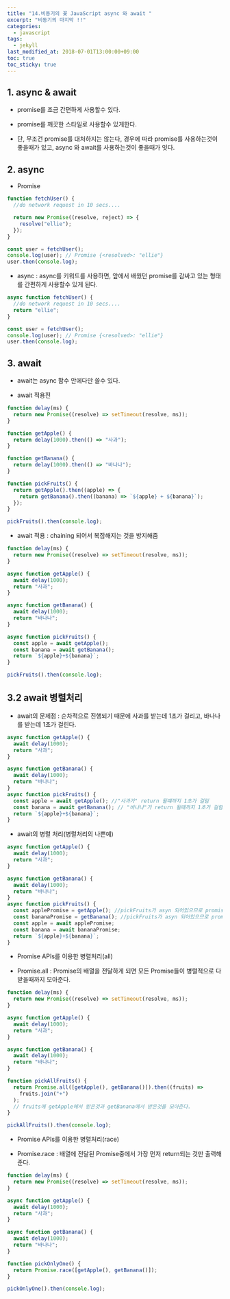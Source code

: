 ```yaml
---
title: "14.비동기의 꽃 JavaScript async 와 await "
excerpt: "비동기의 마지막 !!"
categories:
  - javascript
tags:
  - jekyll
last_modified_at: 2018-07-01T13:00:00+09:00
toc: true
toc_sticky: true
---
```


## 1. async & await

- promise를 조금 간편하게 사용할수 있다.

* promise를 깨끗한 스타일로 사용할수 있게한다.

- 단, 무조건 promise를 대처하지는 않는다, 경우에 따라 promise를 사용하는것이 좋을때가 있고, async 와 await를 사용하는것이 좋을때가 잇다.

## 2. async

- Promise

```js
function fetchUser() {
  //do network request in 10 secs....

  return new Promise((resolve, reject) => {
    resolve("ellie");
  });
}

const user = fetchUser();
console.log(user); // Promise {<resolved>: "ellie"}
user.then(console.log);
```

- async : async를 키워드를 사용하면, 앞에서 배웠던 promise를 감싸고 있는 형태를 간편하게 사용할수 있게 된다.

```js
async function fetchUser() {
  //do network request in 10 secs....
  return "ellie";
}

const user = fetchUser();
console.log(user); // Promise {<resolved>: "ellie"}
user.then(console.log);
```

## 3. await

- await는 async 함수 안에다만 쓸수 있다.

* await 적용전

```js
function delay(ms) {
  return new Promise((resolve) => setTimeout(resolve, ms));
}

function getApple() {
  return delay(1000).then(() => "사과");
}

function getBanana() {
  return delay(1000).then(() => "바나나");
}

function pickFruits() {
  return getApple().then((apple) => {
    return getBanana().then((banana) => `${apple} + ${banana}`);
  });
}

pickFruits().then(console.log);
```

- await 적용 : chaining 되어서 복잡해지는 것을 방지해줌

```js
function delay(ms) {
  return new Promise((resolve) => setTimeout(resolve, ms));
}

async function getApple() {
  await delay(1000);
  return "사과";
}

async function getBanana() {
  await delay(1000);
  return "바나나";
}

async function pickFruits() {
  const apple = await getApple();
  const banana = await getBanana();
  return `${apple}+${banana}`;
}

pickFruits().then(console.log);
```

## 3.2 await 병렬처리

- await의 문제점 : 순차적으로 진행되기 때문에 사과를 받는데 1초가 걸리고, 바나나를 받는데 1초가 걸린다.

```js
async function getApple() {
  await delay(1000);
  return "사과";
}

async function getBanana() {
  await delay(1000);
  return "바나나";
}
async function pickFruits() {
  const apple = await getApple(); //"사과가" return 될떄까지 1초가 걸림
  const banana = await getBanana(); // "바나나"가 return 될때까지 1초가 걸림
  return `${apple}+${banana}`;
}
```

- await의 병렬 처리(병렬처리의 나쁜예)

```js
async function getApple() {
  await delay(1000);
  return "사과";
}

async function getBanana() {
  await delay(1000);
  return "바나나";
}
async function pickFruits() {
  const applePromise = getApple(); //pickFruits가 asyn 되어있으므로 promise 형태니까 getApple() 이 바로 시작
  const bananaPromise = getBanana(); //pickFruits가 asyn 되어있으므로 promise 형태니까 getBanan()가 바로 시작
  const apple = await applePromise;
  const banana = await bananaPromise;
  return `${apple}+${banana}`;
}
```

- Promise APIs를 이용한 병렬처리(all)

* Promise.all : Promise의 배열을 전달하게 되면 모든 Promise들이 병렬적으로 다 받을때까지 모아준다.

```js
function delay(ms) {
  return new Promise((resolve) => setTimeout(resolve, ms));
}

async function getApple() {
  await delay(1000);
  return "사과";
}

async function getBanana() {
  await delay(1000);
  return "바나나";
}

function pickAllFruits() {
  return Promise.all([getApple(), getBanana()]).then((fruits) =>
    fruits.join("+")
  );
  // fruits에 getApple에서 받은것과 getBanana에서 받은것을 모아준다.
}

pickAllFruits().then(console.log);
```

- Promise APIs를 이용한 병렬처리(race)

* Promise.race : 배열에 전달된 Promise중에서 가장 먼저 return되는 것만 출력해준다.

```js
function delay(ms) {
  return new Promise((resolve) => setTimeout(resolve, ms));
}

async function getApple() {
  await delay(1000);
  return "사과";
}

async function getBanana() {
  await delay(1000);
  return "바나나";
}

function pickOnlyOne() {
  return Promise.race([getApple(), getBanana()]);
}

pickOnlyOne().then(console.log);
```

